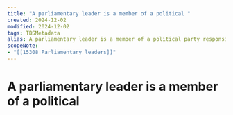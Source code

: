 ```yaml
---
title: "A parliamentary leader is a member of a political "
created: 2024-12-02
modified: 2024-12-02
tags: TBSMetadata
alias: A parliamentary leader is a member of a political party responsible for the management of its party in one of the houses of Parliament.
scopeNote:
- "[[15308 Parliamentary leaders]]"
---
```

# A parliamentary leader is a member of a political
